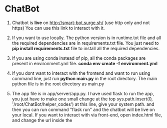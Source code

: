 # ChatBot

1. Chatbot is **live** on http://smart-bot.surge.sh/ (use http only and not https) You can use this link to interact with it.

2. If you want to use locally. The python version is in runtime.txt file and all the required dependencies are in requirements.txt file.
You just need to **pip install requirements.txt** file to install all the required dependencies.

3. If you are using conda instead of pip, all the conda packages are present in environment.yml file. 
**conda env create -f environment.yml**

4. If you dont want to interact with the frontend and want to run using command line, just run **python main.py** in the root directory. The main python file is in the root directory as main.py 

5. The app file is in app/server/app.py. I have used flask to run the app, you just have to make one small change at the top
sys.path.insert(0, '/root/ChatBot/helper_codes') at this line, give your system path. and then you can run command "flask run" and the chatbot will be live on your local. If you want to interact with via front-end, open index.html file, and change the url inside the <script> to 127.0.0.1.
